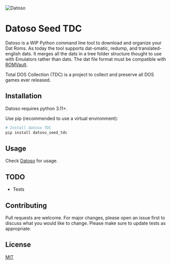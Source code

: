 ![Datoso](https://github.com/laromicas/datoso/blob/master/bearlogo.png)

# Datoso Seed TDC

Datoso is a WIP Python command line tool to download and organize your Dat Roms.
As today the tool supports dat-omatic, redump, and translated-english dats.
It merges all the dats in a tree folder structure thought to use with Emulators rather than dats.
The dat file format must be compatible with [ROMVault](https://www.romvault.com/).

Total DOS Collection (TDC) is a project to collect and preserve all DOS games ever released.

## Installation

Datoso requires python 3.11+.

Use pip (recommended to use a virtual environment):

``` bash
# Install datoso TDC
pip install datoso_seed_tdc

```

## Usage

Check [Datoso](https://github.com/laromicas/datoso) for usage.


## TODO

-   Tests

## Contributing

Pull requests are welcome. For major changes, please open an issue first to discuss what you would like to change.
Please make sure to update tests as appropriate.

## License

[MIT](https://choosealicense.com/licenses/mit/)
